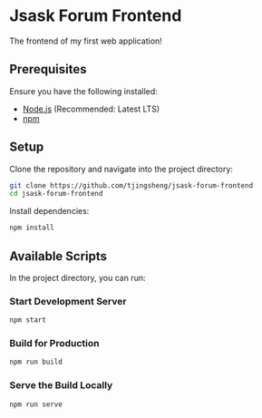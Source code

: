 # Jsask Forum Frontend

The frontend of my first web application!

## Prerequisites

Ensure you have the following installed:

- [Node.js](https://nodejs.org/) (Recommended: Latest LTS)
- [npm](https://www.npmjs.com/)

## Setup

Clone the repository and navigate into the project directory:

```sh
git clone https://github.com/tjingsheng/jsask-forum-frontend
cd jsask-forum-frontend
```

Install dependencies:

```sh
npm install
```

## Available Scripts

In the project directory, you can run:

### Start Development Server

```sh
npm start
```

### Build for Production

```sh
npm run build
```

### Serve the Build Locally

```sh
npm run serve
```

